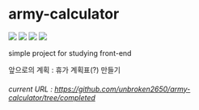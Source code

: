 # army-calculator
<p>
<!--HTML5-->
<img src="https://img.shields.io/badge/HTML5-E34F26?style=flat-square&logo=HTML5&logoColor=white"/>
<!--CSS3-->
<img src="https://img.shields.io/badge/CSS3-1572B6?style=flat-square&logo=CSS3&logoColor=white"/>
<!--JS-->
<img src="https://img.shields.io/badge/JavaScript-F7DF1E?style=flat-square&logo=JavaScript&logoColor=white"/>
<img src="https://github.com/unbroken2650/army-calculator/actions/workflows/codeql-analysis.yml/badge.svg?branch=main"
</p>
<p>simple project for studying front-end</p>

앞으로의 계획 :
휴가 계획표(?) 만들기

###### current URL : https://github.com/unbroken2650/army-calculator/tree/completed

